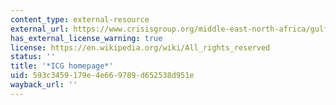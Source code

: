 ```yaml
---
content_type: external-resource
external_url: https://www.crisisgroup.org/middle-east-north-africa/gulf-and-arabian-peninsula/iraq
has_external_license_warning: true
license: https://en.wikipedia.org/wiki/All_rights_reserved
status: ''
title: '*ICG homepage*'
uid: 593c3459-179e-4e66-9789-d652538d951e
wayback_url: ''
---
```

